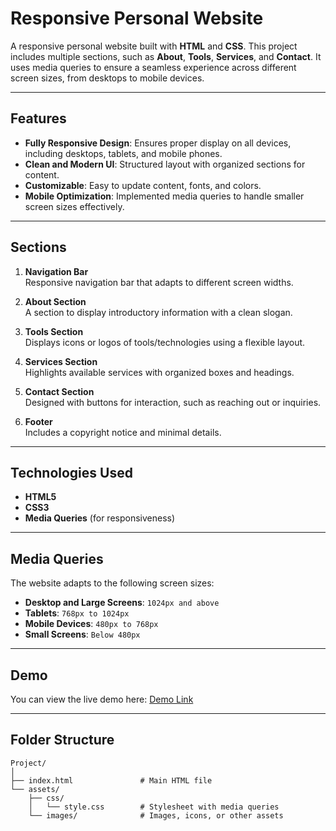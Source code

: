 # Responsive Personal Website

A responsive personal website built with **HTML** and **CSS**. This project includes multiple sections, such as **About**, **Tools**, **Services**, and **Contact**. It uses media queries to ensure a seamless experience across different screen sizes, from desktops to mobile devices.

---

## Features

- **Fully Responsive Design**: Ensures proper display on all devices, including desktops, tablets, and mobile phones.
- **Clean and Modern UI**: Structured layout with organized sections for content.
- **Customizable**: Easy to update content, fonts, and colors.
- **Mobile Optimization**: Implemented media queries to handle smaller screen sizes effectively.

---

## Sections

1. **Navigation Bar**  
   Responsive navigation bar that adapts to different screen widths.

2. **About Section**  
   A section to display introductory information with a clean slogan.

3. **Tools Section**  
   Displays icons or logos of tools/technologies using a flexible layout.

4. **Services Section**  
   Highlights available services with organized boxes and headings.

5. **Contact Section**  
   Designed with buttons for interaction, such as reaching out or inquiries.

6. **Footer**  
   Includes a copyright notice and minimal details.

---

## Technologies Used

- **HTML5**  
- **CSS3**  
- **Media Queries** (for responsiveness)

---

## Media Queries

The website adapts to the following screen sizes:

- **Desktop and Large Screens**: `1024px and above`  
- **Tablets**: `768px to 1024px`  
- **Mobile Devices**: `480px to 768px`  
- **Small Screens**: `Below 480px`

---

## Demo

You can view the live demo here: [Demo Link](https://responsive-portfolio-ah-creative-code.vercel.app/)

---

## Folder Structure

```plaintext
Project/
│
├── index.html               # Main HTML file
└── assets/
    ├── css/
    │   └── style.css        # Stylesheet with media queries
    └── images/              # Images, icons, or other assets


